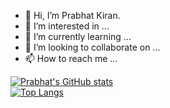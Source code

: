 - 👋 Hi, I’m Prabhat Kiran.
- 👀 I’m interested in ...
- 🌱 I’m currently learning ...
- 💞️ I’m looking to collaborate on ...
- 📫 How to reach me ...

<!---
pksh-23514/pksh-23514 is a ✨ special ✨ repository because its `README.md` (this file) appears on your GitHub profile.
You can click the Preview link to take a look at your changes.
--->

[![Prabhat's GitHub stats](https://github-readme-stats.vercel.app/api?username=pksh-23514&hide=prs,contribs&theme=tokyonight)](https://github.com/pksh-23514/pksh-23514)
<br>
[![Top Langs](https://github-readme-stats.vercel.app/api/top-langs/?username=pksh-23514&langs_count=5&layout=compact)](https://github.com/pksh-23514/pksh-23514)

